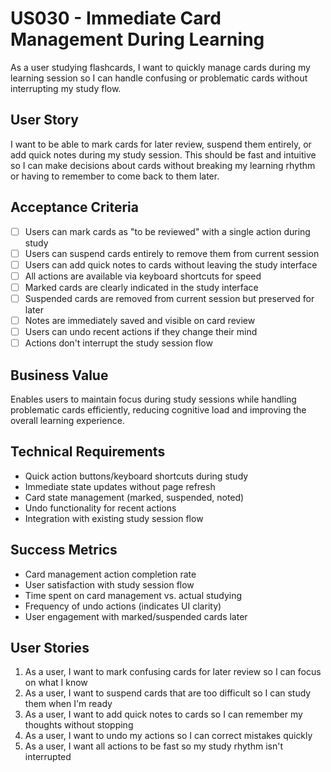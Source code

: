 # US030 - Immediate Card Management During Learning

As a user studying flashcards, I want to quickly manage cards during my learning session so I can handle confusing or problematic cards without interrupting my study flow.

## User Story

I want to be able to mark cards for later review, suspend them entirely, or add quick notes during my study session. This should be fast and intuitive so I can make decisions about cards without breaking my learning rhythm or having to remember to come back to them later.

## Acceptance Criteria

- [ ] Users can mark cards as "to be reviewed" with a single action during study
- [ ] Users can suspend cards entirely to remove them from current session
- [ ] Users can add quick notes to cards without leaving the study interface
- [ ] All actions are available via keyboard shortcuts for speed
- [ ] Marked cards are clearly indicated in the study interface
- [ ] Suspended cards are removed from current session but preserved for later
- [ ] Notes are immediately saved and visible on card review
- [ ] Users can undo recent actions if they change their mind
- [ ] Actions don't interrupt the study session flow

## Business Value

Enables users to maintain focus during study sessions while handling problematic cards efficiently, reducing cognitive load and improving the overall learning experience.

## Technical Requirements

- Quick action buttons/keyboard shortcuts during study
- Immediate state updates without page refresh
- Card state management (marked, suspended, noted)
- Undo functionality for recent actions
- Integration with existing study session flow

## Success Metrics

- Card management action completion rate
- User satisfaction with study session flow
- Time spent on card management vs. actual studying
- Frequency of undo actions (indicates UI clarity)
- User engagement with marked/suspended cards later

## User Stories

1. As a user, I want to mark confusing cards for later review so I can focus on what I know
2. As a user, I want to suspend cards that are too difficult so I can study them when I'm ready
3. As a user, I want to add quick notes to cards so I can remember my thoughts without stopping
4. As a user, I want to undo my actions so I can correct mistakes quickly
5. As a user, I want all actions to be fast so my study rhythm isn't interrupted

